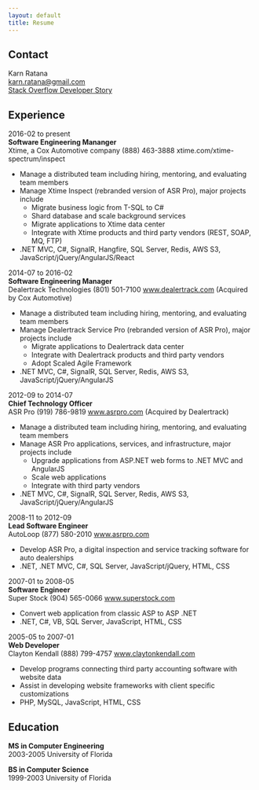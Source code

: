 ```yaml
---
layout: default
title: Resume
---
```


## Contact
Karn Ratana  
karn.ratana@gmail.com  
[Stack Overflow Developer Story](https://stackoverflow.com/story/karn.ratana)  

## Experience
2016-02 to present  
**Software Engineering Mananger**  
Xtime, a Cox Automotive company (888) 463-3888 xtime.com/xtime-spectrum/inspect
* Manage a distributed team including hiring, mentoring, and evaluating team members 
* Manage Xtime Inspect (rebranded version of ASR Pro), major projects include 
    * Migrate business logic from T-SQL to C#
    * Shard database and scale background services 
    * Migrate applications to Xtime data center
    * Integrate with Xtime products and third party vendors (REST, SOAP, MQ, FTP)
* .NET MVC, C#, SignalR, Hangfire, SQL Server, Redis, AWS S3, JavaScript/jQuery/AngularJS/React

2014-07 to 2016-02  
**Software Engineering Manager**  
Dealertrack Technologies (801) 501-7100 www.dealertrack.com (Acquired by Cox Automotive)
* Manage a distributed team including hiring, mentoring, and evaluating team members
* Manage Dealertrack Service Pro (rebranded version of ASR Pro), major projects include 
    * Migrate applications to Dealertrack data center
    * Integrate with Dealertrack products and third party vendors
    * Adopt Scaled Agile Framework
* .NET MVC, C#, SignalR, SQL Server, Redis, AWS S3, JavaScript/jQuery/AngularJS

2012-09 to 2014-07  
**Chief Technology Officer**  
ASR Pro (919) 786-9819 www.asrpro.com (Acquired by Dealertrack)
* Manage a distributed team including hiring, mentoring, and evaluating team members 
* Manage ASR Pro applications, services, and infrastructure, major projects include
    * Upgrade applications from ASP.NET web forms to .NET MVC and AngularJS
    * Scale web applications
    * Integrate with third party vendors
* .NET MVC, C#, SignalR, SQL Server, Redis, AWS S3, JavaScript/jQuery/AngularJS

2008-11 to 2012-09  
**Lead Software Engineer**  
AutoLoop (877) 580-2010 www.asrpro.com  
* Develop ASR Pro, a digital inspection and service tracking software for auto dealerships
* .NET, .NET MVC, C#, SQL Server, JavaScript/jQuery, HTML, CSS

2007-01 to 2008-05  
**Software Engineer**  
Super Stock (904) 565-0066 www.superstock.com  
* Convert web application from classic ASP to ASP .NET
* .NET, C#, VB, SQL Server, JavaScript, HTML, CSS

2005-05 to 2007-01  
**Web Developer**  
Clayton Kendall (888) 799-4757 www.claytonkendall.com  
* Develop programs connecting third party accounting software with website data
* Assist in developing website frameworks with client specific customizations
* PHP, MySQL, JavaScript, HTML, CSS

## Education
**MS in Computer Engineering**  
2003-2005 University of Florida 

**BS in Computer Science**  
1999-2003 University of Florida 

